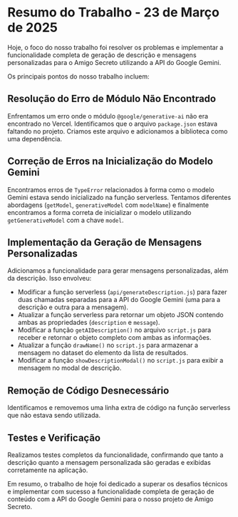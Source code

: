 # Resumo do Trabalho - 23 de Março de 2025

Hoje, o foco do nosso trabalho foi resolver os problemas e implementar a funcionalidade completa de geração de descrição e mensagens personalizadas para o Amigo Secreto utilizando a API do Google Gemini.

Os principais pontos do nosso trabalho incluem:

## Resolução do Erro de Módulo Não Encontrado

Enfrentamos um erro onde o módulo `@google/generative-ai` não era encontrado no Vercel. Identificamos que o arquivo `package.json` estava faltando no projeto. Criamos este arquivo e adicionamos a biblioteca como uma dependência.

## Correção de Erros na Inicialização do Modelo Gemini

Encontramos erros de `TypeError` relacionados à forma como o modelo Gemini estava sendo inicializado na função serverless. Tentamos diferentes abordagens (`getModel`, `generativeModel` com `modelName`) e finalmente encontramos a forma correta de inicializar o modelo utilizando `getGenerativeModel` com a chave `model`.

## Implementação da Geração de Mensagens Personalizadas

Adicionamos a funcionalidade para gerar mensagens personalizadas, além da descrição. Isso envolveu:

* Modificar a função serverless (`api/generateDescription.js`) para fazer duas chamadas separadas para a API do Google Gemini (uma para a descrição e outra para a mensagem).
* Atualizar a função serverless para retornar um objeto JSON contendo ambas as propriedades (`description` e `message`).
* Modificar a função `getAIDescription()` no arquivo `script.js` para receber e retornar o objeto completo com ambas as informações.
* Atualizar a função `drawName()` no `script.js` para armazenar a mensagem no dataset do elemento da lista de resultados.
* Modificar a função `showDescriptionModal()` no `script.js` para exibir a mensagem no modal de descrição.

## Remoção de Código Desnecessário

Identificamos e removemos uma linha extra de código na função serverless que não estava sendo utilizada.

## Testes e Verificação

Realizamos testes completos da funcionalidade, confirmando que tanto a descrição quanto a mensagem personalizada são geradas e exibidas corretamente na aplicação.

Em resumo, o trabalho de hoje foi dedicado a superar os desafios técnicos e implementar com sucesso a funcionalidade completa de geração de conteúdo com a API do Google Gemini para o nosso projeto de Amigo Secreto.